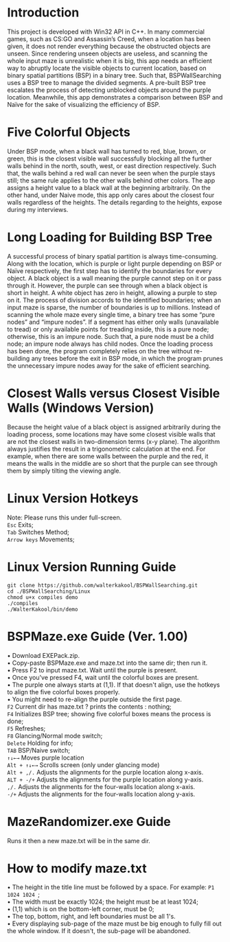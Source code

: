 # Introduction
This project is developed with Win32 API in C++. In many commercial games, such as CS:GO and Assassin’s Creed, when a location has been given, it does not render everything because the obstructed objects are unseen. Since rendering unseen objects are useless, and scanning the whole input maze is unrealistic when it is big, this app needs an efficient way to abruptly locate the visible objects to current location, based on binary spatial partitions (BSP) in a binary tree.  Such that, BSPWallSearching uses a BSP tree to manage the divided segments. A pre-built BSP tree escalates the process of detecting unblocked objects around the purple location. Meanwhile, this app demonstrates a comparison between BSP and Naïve for the sake of visualizing the efficiency of BSP. 

# Five Colorful Objects
Under BSP mode, when a black wall has turned to red, blue, brown, or green, this is the closest visible wall successfully blocking all the further walls behind in the north, south, west, or east direction respectively. Such that, the walls behind a red wall can never be seen when the purple stays still; the same rule applies to the other walls behind other colors. The app assigns a height value to a black wall at the beginning arbitrarily. On the other hand, under Naive mode, this app only cares about the closest four walls regardless of the heights. The details regarding to the heights, expose during my interviews.  

# Long Loading for Building BSP Tree
A successful process of binary spatial partition is always time-consuming. Along with the location, which is purple or light purple depending on BSP or Naïve respectively, the first step has to identify the boundaries for every object. A black object is a wall meaning the purple cannot step on it or pass through it. However, the purple can see through when a black object is short in height.  A white object has zero in height, allowing a purple to step on it. The process of division accords to the identified boundaries; when an input maze is sparse, the number of boundaries is up to millions. Instead of scanning the whole maze every single time, a binary tree has some “pure nodes” and “impure nodes”.  If a segment has either only walls (unavailable to tread) or only available points for treading inside, this is a pure node; otherwise, this is an impure node. Such that, a pure node must be a child node; an impure node always has child nodes. Once the loading process has been done, the program completely relies on the tree without re-building any trees before the exit in BSP mode, in which the program prunes the unnecessary impure nodes away for the sake of efficient searching.

# Closest Walls versus Closest Visible Walls (Windows Version)
Because the height value of a black object is assigned arbitrarily during the loading process, some locations may have some closest visible walls that are not the closest walls in two-dimension terms (x-y plane). The algorithm always justifies the result in a trigonometric calculation at the end. For example, when there are some walls between the purple and the red, it means the walls in the middle are so short that the purple can see through them by simply tilting the viewing angle.     

# Linux Version Hotkeys
Note: Please runs this under full-screen.\
`Esc`  Exits;\
`Tab`  Switches Method;\
`Arrow keys`  Movements;

# Linux Version Running Guide
`git clone https://github.com/walterkakool/BSPWallSearching.git` \
`cd ./BSPWallSearching/Linux`\
`chmod u+x compiles demo`\
`./compiles`\
`./WalterKakool/bin/demo`

# BSPMaze.exe Guide (Ver. 1.00)
• Download EXEPack.zip.\
• Copy-paste BSPMaze.exe and maze.txt into the same dir; then run it.\
• Press F2 to input maze.txt. Wait until the purple is present.\
• Once you've pressed F4, wait until the colorful boxes are present.\
• The purple one always starts at (1,1). If that doesn't align, use the hotkeys to align the five colorful boxes properly.\
• You might need to re-align the purple outside the first page.\
`F2`  Current dir has maze.txt ? prints the contents : nothing;\
`F4`  Initializes BSP tree; showing five colorful boxes means the process is done;\
`F5`  Refreshes;\
`F8`  Glancing/Normal mode switch;\
`Delete`  Holding for info;\
`TAB`  BSP/Naive switch;\
`↑↓←→`  Moves purple location\
`Alt + ↑↓←→`  Scrolls screen (only under glancing mode)\
`Alt + ,/.`  Adjusts the alignments for the purple location along x-axis.\
`ALT + -/+`  Adjusts the alignments for the purple location along y-axis.\
`,/.`  Adjusts the alignments for the four-walls location along x-axis.\
`-/+`  Adjusts the alignments for the four-walls location along y-axis.

# MazeRandomizer.exe Guide
Runs it then a new maze.txt will be in the same dir.

# How to modify maze.txt
• The height in the title line must be followed by a space. For example: `P1 1024 1024 `;\
• The width must be exactly 1024; the height must be at least 1024;\
• (1,1) which is on the bottom-left corner, must be 0;\
• The top, bottom, right, and left boundaries must be all 1's.\
• Every displaying sub-page of the maze must be big enough to fully fill out the whole window. If it doesn't, the sub-page will be abandoned.  
